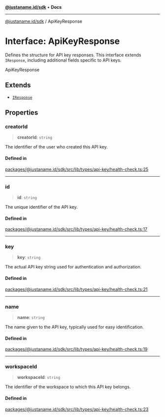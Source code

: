 [**@justaname.id/sdk**](../README.md) • **Docs**

***

[@justaname.id/sdk](../globals.md) / ApiKeyResponse

# Interface: ApiKeyResponse

Defines the structure for API key responses.
This interface extends `IResponse`, including additional fields specific to API keys.

 ApiKeyResponse

## Extends

- [`IResponse`](IResponse.md)

## Properties

### creatorId

> **creatorId**: `string`

The identifier of the user who created this API key.

#### Defined in

[packages/@justaname.id/sdk/src/lib/types/api-key/health-check.ts:25](https://github.com/JustaName-id/JustaName-sdk/blob/dc845c10af242e3ca87d95ef392516ac0bfa8b95/packages/@justaname.id/sdk/src/lib/types/api-key/health-check.ts#L25)

***

### id

> **id**: `string`

The unique identifier of the API key.

#### Defined in

[packages/@justaname.id/sdk/src/lib/types/api-key/health-check.ts:17](https://github.com/JustaName-id/JustaName-sdk/blob/dc845c10af242e3ca87d95ef392516ac0bfa8b95/packages/@justaname.id/sdk/src/lib/types/api-key/health-check.ts#L17)

***

### key

> **key**: `string`

The actual API key string used for authentication and authorization.

#### Defined in

[packages/@justaname.id/sdk/src/lib/types/api-key/health-check.ts:21](https://github.com/JustaName-id/JustaName-sdk/blob/dc845c10af242e3ca87d95ef392516ac0bfa8b95/packages/@justaname.id/sdk/src/lib/types/api-key/health-check.ts#L21)

***

### name

> **name**: `string`

The name given to the API key, typically used for easy identification.

#### Defined in

[packages/@justaname.id/sdk/src/lib/types/api-key/health-check.ts:19](https://github.com/JustaName-id/JustaName-sdk/blob/dc845c10af242e3ca87d95ef392516ac0bfa8b95/packages/@justaname.id/sdk/src/lib/types/api-key/health-check.ts#L19)

***

### workspaceId

> **workspaceId**: `string`

The identifier of the workspace to which this API key belongs.

#### Defined in

[packages/@justaname.id/sdk/src/lib/types/api-key/health-check.ts:23](https://github.com/JustaName-id/JustaName-sdk/blob/dc845c10af242e3ca87d95ef392516ac0bfa8b95/packages/@justaname.id/sdk/src/lib/types/api-key/health-check.ts#L23)
